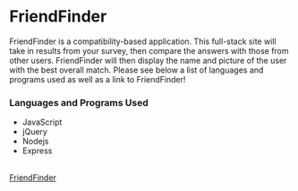 # FriendFinder

<p>FriendFinder is a compatibility-based application. This full-stack site will take in results from your survey, then compare the answers with those from other users. FriendFinder will then display the name and picture of the user with the best overall match. Please see below a list of languages and programs used as well as a link to FriendFinder!<p>
<h3>Languages and Programs Used</h3>
    <ul>
        <li>JavaScript</li>
        <li>jQuery</li>
        <li>Nodejs</li>
        <li>Express</li>
    </ul>
<br>
<a href="https://afternoon-peak-41039.herokuapp.com/" target="_blank">FriendFinder</a>
